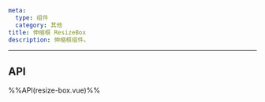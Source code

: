 ```yaml
meta:
  type: 组件
  category: 其他
title: 伸缩框 ResizeBox
description: 伸缩框组件。
```
---

<!--@include: ./__demo__/basic.md-->

<!--@include: ./__demo__/controlled.md-->

<!--@include: ./__demo__/layout.md-->

<!--@include: ./__demo__/custom-triggers.md-->

## API

%%API(resize-box.vue)%%
